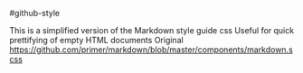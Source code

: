 #github-style

This is a simplified version of the Markdown style guide css
Useful for quick prettifying of empty HTML documents
Original <https://github.com/primer/markdown/blob/master/components/markdown.scss>
